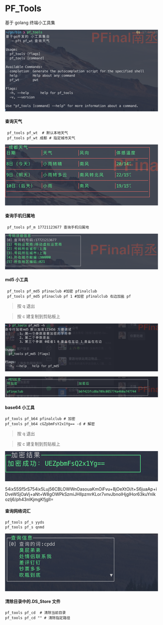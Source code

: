 # PF_Tools

基于 golang 终端小工具集

![](https://raw.githubusercontent.com/pfinal-nc/iGallery/master/blog/202311081714504.png)

#### 查询天气

```shell
 pf_tools pf_wt  # 默认本地天气
 pf_tools pf_wt 成都 # 指定城市天气 
```
![](https://raw.githubusercontent.com/pfinal-nc/iGallery/master/blog/202311081716928.png)

#### 查询手机归属地

```shell
 pf_tools pf_m 17721123677 查询手机归属地
```

![](https://raw.githubusercontent.com/pfinal-nc/iGallery/master/blog/202311091002314.png)

#### md5 小工具

```shell
 pf_tools pf_md5 pfinaclub #加密 pfinalclub
 pf_tools pf_md5 pfinaclub pf 1 #加密 pfinalclub 右边加盐 pf
```
> 按 q 退出 

> 按 c 建复制到剪贴板上 

![](https://raw.githubusercontent.com/pfinal-nc/iGallery/master/blog/202311141146354.png)

![](https://raw.githubusercontent.com/pfinal-nc/iGallery/master/blog/202311141148825.png)

#### base64 小工具

```shell
pf_tools pf_b64 pfinalclub # 加密
pf_tools pf_b64 cGZpbmFsY2x1Yg== -d # 解密
```
> 按 q 退出

> 按 c 建复制到剪贴板上

![](https://raw.githubusercontent.com/pfinal-nc/iGallery/master/blog/202311141431206.png)

54ix55Sf5rS754ix5Luj56CBLOWWnOasouaKmOiFvu+8jOeXtOi/t+S6juaAp+iDveWSjOaVj+aNt+W8gOWPkSzmiJHllpzmrKLor7vnvJbnoIHjgIHor63kuYnlkozlj6/ph43nlKjmgKfjgII=


#### 查询网络词汇

```shell
pf_tools pf_s yyds 
pf_tools pf_s qnmd
```
![](https://raw.githubusercontent.com/pfinal-nc/iGallery/master/blog/202311151407598.png)


#### 清除目录中的.DS_Store 文件
```shell
pf_tools pf_cd  # 清除当前目录
pf_tools pf_cd "" # 清除指定路径
```

